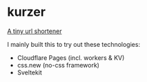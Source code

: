 # kurzer

[A tiny url shortener](https://kurzer.pages.dev/)

I mainly built this to try out these technologies:

- Cloudflare Pages (incl. workers & KV)
- css.new (no-css framework)
- Sveltekit
